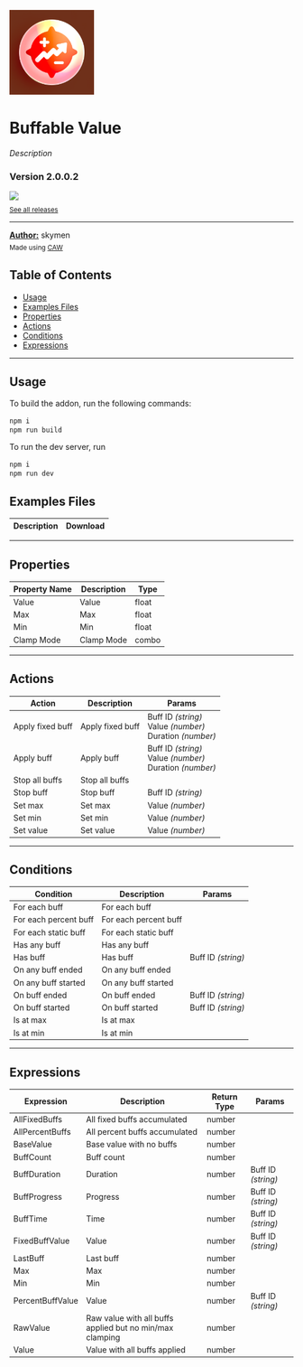 <img src="./examples/cover.webp" width="150" /><br>
# Buffable Value
<i>Description</i> <br>
### Version 2.0.0.2

[<img src="https://placehold.co/200x50/4493f8/FFF?text=Download&font=montserrat" width="200"/>](https://github.com/skymen/buffableValue_sdkv2/releases/download/skymen_buffed_value-2.0.0.2.c3addon/skymen_buffed_value-2.0.0.2.c3addon)
<br>
<sub> [See all releases](https://github.com/skymen/buffableValue_sdkv2/releases) </sub> <br>

---
<b><u>Author:</u></b> skymen <br>
<sub>Made using [CAW](https://marketplace.visualstudio.com/items?itemName=skymen.caw) </sub><br>

## Table of Contents
- [Usage](#usage)
- [Examples Files](#examples-files)
- [Properties](#properties)
- [Actions](#actions)
- [Conditions](#conditions)
- [Expressions](#expressions)
---
## Usage
To build the addon, run the following commands:

```
npm i
npm run build
```

To run the dev server, run

```
npm i
npm run dev
```

## Examples Files
| Description | Download |
| --- | --- |

---
## Properties
| Property Name | Description | Type |
| --- | --- | --- |
| Value | Value | float |
| Max | Max | float |
| Min | Min | float |
| Clamp Mode | Clamp Mode | combo |


---
## Actions
| Action | Description | Params
| --- | --- | --- |
| Apply fixed buff | Apply fixed buff | Buff ID             *(string)* <br>Value             *(number)* <br>Duration             *(number)* <br> |
| Apply buff | Apply buff | Buff ID             *(string)* <br>Value             *(number)* <br>Duration             *(number)* <br> |
| Stop all buffs | Stop all buffs |  |
| Stop buff | Stop buff | Buff ID             *(string)* <br> |
| Set max | Set max | Value             *(number)* <br> |
| Set min | Set min | Value             *(number)* <br> |
| Set value | Set value | Value             *(number)* <br> |


---
## Conditions
| Condition | Description | Params
| --- | --- | --- |
| For each buff | For each buff |  |
| For each percent buff | For each percent buff |  |
| For each static buff | For each static buff |  |
| Has any buff | Has any buff |  |
| Has buff | Has buff | Buff ID *(string)* <br> |
| On any buff ended | On any buff ended |  |
| On any buff started | On any buff started |  |
| On buff ended | On buff ended | Buff ID *(string)* <br> |
| On buff started | On buff started | Buff ID *(string)* <br> |
| Is at max | Is at max |  |
| Is at min | Is at min |  |


---
## Expressions
| Expression | Description | Return Type | Params
| --- | --- | --- | --- |
| AllFixedBuffs | All fixed buffs accumulated | number |  | 
| AllPercentBuffs | All percent buffs accumulated | number |  | 
| BaseValue | Base value with no buffs | number |  | 
| BuffCount | Buff count | number |  | 
| BuffDuration | Duration | number | Buff ID *(string)* <br> | 
| BuffProgress | Progress | number | Buff ID *(string)* <br> | 
| BuffTime | Time | number | Buff ID *(string)* <br> | 
| FixedBuffValue | Value | number | Buff ID *(string)* <br> | 
| LastBuff | Last buff | number |  | 
| Max | Max | number |  | 
| Min | Min | number |  | 
| PercentBuffValue | Value | number | Buff ID *(string)* <br> | 
| RawValue | Raw value with all buffs applied but no min/max clamping | number |  | 
| Value | Value with all buffs applied | number |  | 
